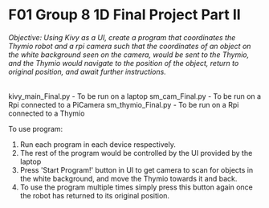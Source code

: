 # F01 Group 8 1D Final Project Part II
###### Objective: Using Kivy as a UI, create a program that coordinates the Thymio robot and a rpi camera such that the coordinates of an object on the white background seen on the camera, would be sent to the Thymio, and the Thymio would navigate to the position of the object, return to original position, and await further instructions.

kivy_main_Final.py - To be run on a laptop
sm_cam_Final.py - To be run on a Rpi connected to a PiCamera
sm_thymio_Final.py - To be run on a Rpi connected to a Thymio


To use program:
1. Run each program in each device respectively.
2. The rest of the program would be controlled by the UI provided
by the laptop
3. Press 'Start Program!' button in UI to get camera to scan for
objects in the white background, and move the Thymio towards it
and back.
4. To use the program multiple times simply press this button again
once the robot has returned to its original position.
